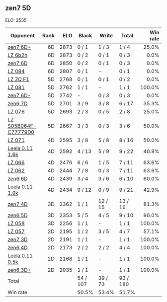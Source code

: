 ## zen7 5D ##

ELO: 2535

Opponent | Rank | ELO | Black | Write | Total | Win rate
---------|-----:|----:|-------|-------|-------|-------:
[zen7 6D+](zen7%206D+.md) | 6D | 2873 | 0 / 1 | 1 / 3 | 1 / 4 | 25.0%
[LZ 6b2h](LZ%206b2h.md) | 6D | 2873 | 0 / 2 | 0 / 1 | 0 / 3 | 0.0%
[zen7 6D](zen7%206D.md) | 6D | 2850 | 0 / 2 | 0 / 1 | 0 / 3 | 0.0%
[LZ 084](LZ%20084.md) | 6D | 2807 | 0 / 1 | - | 0 / 1 | 0.0%
[LZ ZQ F1](LZ%20ZQ%20F1.md) | 5D | 2768 | 0 / 1 | 0 / 1 | 0 / 2 | 0.0%
[LZ 081](LZ%20081.md) | 5D | 2762 | 1 / 1 | - | 1 / 1 | 100.0%
[zen7 6D-](zen7%206D-.md) | 5D | 2742 | - | 0 / 3 | 0 / 3 | 0.0%
[zen6 7D](zen6%207D.md) | 5D | 2701 | 3 / 9 | 3 / 8 | 6 / 17 | 35.3%
[LZ 076](LZ%20076.md) | 5D | 2693 | 2 / 3 | 0 / 5 | 2 / 8 | 25.0%
[LZ S05B064F-C77779D0](LZ%20S05B064F-C77779D0.md) | 5D | 2667 | 3 / 3 | 0 / 3 | 3 / 6 | 50.0%
[LZ 071](LZ%20071.md) | 4D | 2595 | 3 / 8 | 5 / 8 | 8 / 16 | 50.0%
[Leela 0.11 1.6k](Leela%200.11%201.6k.md) | 4D | 2592 | 4 / 13 | 5 / 9 | 9 / 22 | 40.9%
[LZ 066](LZ%20066.md) | 4D | 2476 | 6 / 6 | 1 / 5 | 7 / 11 | 63.6%
[LZ 062](LZ%20062.md) | 4D | 2444 | 7 / 8 | 0 / 3 | 7 / 11 | 63.6%
[zen6 6D](zen6%206D.md) | 4D | 2439 | 3 / 4 | 3 / 6 | 6 / 10 | 60.0%
[Leela 0.11 1.0k](Leela%200.11%201.0k.md) | 4D | 2434 | 9 / 12 | 0 / 9 | 9 / 21 | 42.9%
[zen7 4D](zen7%204D.md) | 3D | 2362 | 1 / 1 | 12 / 15 | 13 / 16 | 81.3%
[zen6 5D](zen6%205D.md) | 3D | 2353 | 5 / 5 | 4 / 5 | 9 / 10 | 90.0%
[LZ 058](LZ%20058.md) | 3D | 2256 | 1 / 1 | - | 1 / 1 | 100.0%
[LZ 057](LZ%20057.md) | 2D | 2195 | 1 / 2 | 3 / 5 | 4 / 7 | 57.1%
[zen7 3D](zen7%203D.md) | 2D | 2191 | 1 / 1 | - | 1 / 1 | 100.0%
[zen6 4D](zen6%204D.md) | 2D | 2173 | 2 / 2 | 2 / 2 | 4 / 4 | 100.0%
[Leela 0.11 0.5k](Leela%200.11%200.5k.md) | 2D | 2168 | 1 / 1 | - | 1 / 1 | 100.0%
[zen6 3D+](zen6%203D+.md) | 2D | 2035 | 1 / 1 | - | 1 / 1 | 100.0%
Total | | | 54 / 107 | 39 / 73 | 93 / 180 | 
Win rate| | | 50.5% | 53.4% | 51.7% | 
